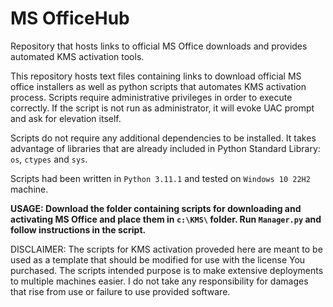 # MS OfficeHub
Repository that hosts links to official MS Office downloads and provides automated KMS activation tools.

This repository hosts text files containing links to download official MS office installers as well as python scripts that automates KMS activation process. Scripts require administrative privileges in order to execute correctly. If the script is not run as administrator, it will evoke UAC prompt and ask for elevation itself.

Scripts do not require any additional dependencies to be installed. It takes advantage of libraries that are already included in Python Standard Library: <code>os</code>,  <code>ctypes</code> and <code>sys</code>.

Scripts had been written in <code>Python 3.11.1</code> and tested on <code>Windows 10 22H2</code> machine.   

**USAGE: Download the folder containing scripts for downloading and activating MS Office and place them in <code>c:\KMS\\</code> folder. Run <code>Manager.py</code> and follow instructions in the script.**

DISCLAIMER: The scripts for KMS activation proveded here are meant to be used as a template that should be modified for use with the license You purchased. The scripts intended purpose is to make extensive deployments to multiple machines easier. I do not take any responsibility for damages that rise from use or failure to use provided software.
